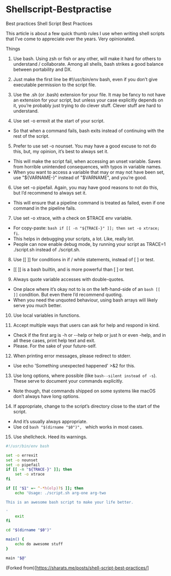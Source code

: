 # Shellscript-Bestpractise
Best practices
Shell Script Best Practices

This article is about a few quick thumb rules I use when writing shell scripts that I’ve come to appreciate over the years. Very opinionated.

Things
1. Use bash. Using zsh or fish or any other, will make it hard for others to understand / collaborate. Among all shells, bash strikes a good balance between portability and DX.

2. Just make the first line be #!/usr/bin/env bash, even if you don’t give executable permission to the script file.

3. Use the .sh (or .bash) extension for your file. It may be fancy to not have an extension for your script, but unless your case explicitly depends on it, you’re probably just trying to do clever stuff. Clever stuff are hard to understand.

4. Use set -o errexit at the start of your script.

- So that when a command fails, bash exits instead of continuing with the rest of the script.

5. Prefer to use set -o nounset. You may have a good excuse to not do this, but, my opinion, it’s best to always set it.

- This will make the script fail, when accessing an unset variable. Saves from horrible unintended consequences, with typos in variable names.
- When you want to access a variable that may or may not have been set, use "${VARNAME-}" instead of "$VARNAME", and you’re good.
6. Use set -o pipefail. Again, you may have good reasons to not do this, but I’d recommend to always set it.

- This will ensure that a pipeline command is treated as failed, even if one command in the pipeline fails.

7. Use set -o xtrace, with a check on $TRACE env variable.

- For copy-paste: ```bash if [[ -n "${TRACE-}" ]]; then set -o xtrace; fi```.
- This helps in debugging your scripts, a lot. Like, really lot.
- People can now enable debug mode, by running your script as TRACE=1 ./script.sh instead of ./script.sh.
8. Use [[ ]] for conditions in if / while statements, instead of [ ] or test.

- [[ ]] is a bash builtin, and is more powerful than [ ] or test.
9. Always quote variable accesses with double-quotes.

- One place where it’s okay not to is on the left-hand-side of an ```bash [[ ]]``` condition. But even there I’d recommend quoting.
- When you need the unquoted behaviour, using bash arrays will likely serve you much better.

10. Use local variables in functions.

11. Accept multiple ways that users can ask for help and respond in kind.

- Check if the first arg is -h or --help or help or just h or even -help, and in all these cases, print help text and exit.
- Please. For the sake of your future-self.
12. When printing error messages, please redirect to stderr.

- Use echo 'Something unexpected happened' >&2 for this.
13. Use long options, where possible (like ```bash--silent instead of -s```). These serve to document your commands explicitly.

- Note though, that commands shipped on some systems like macOS don’t always have long options.
14. If appropriate, change to the script’s directory close to the start of the script.

- And it’s usually always appropriate.
- Use cd ```bash "$(dirname "$0")", ``` which works in most cases.
15. Use shellcheck. Heed its warnings.

```bash
#!/usr/bin/env bash

set -o errexit
set -o nounset
set -o pipefail
if [[ -n "${TRACE-}" ]]; then
    set -o xtrace
fi

if [[ "$1" =~ ^-*h(elp)?$ ]]; then
    echo 'Usage: ./script.sh arg-one arg-two

This is an awesome bash script to make your life better.

'
    exit
fi

cd "$(dirname "$0")"

main() {
    echo do awesome stuff
}

main "$@"
```
(Forked from)[https://sharats.me/posts/shell-script-best-practices/] 
